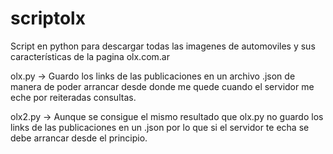 # scriptolx
Script en python para descargar todas las imagenes de automoviles y sus características de la pagina olx.com.ar

olx.py -> Guardo los links de las publicaciones en un archivo .json de manera de poder arrancar desde donde me quede cuando el servidor me eche por reiteradas consultas.

olx2.py -> Aunque se consigue el mismo resultado que olx.py no guardo los links de las publicaciones en un .json por lo que si el servidor te echa se debe arrancar desde el principio.

